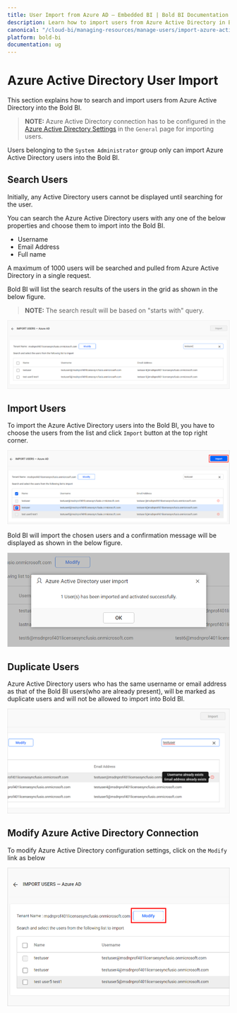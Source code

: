 ```yaml
---
title: User Import from Azure AD – Embedded BI | Bold BI Documentation
description: Learn how to import users from Azure Active Directory in Bold BI Embedded. Also know how to modify existing Azure Active Directory connection.
canonical: "/cloud-bi/managing-resources/manage-users/import-azure-active-directory-users/"
platform: bold-bi
documentation: ug
---
```


# Azure Active Directory User Import

This section explains how to search and import users from Azure Active Directory into the Bold BI.

> **NOTE:**  Azure Active Directory connection has to be configured in the [Azure Active Directory Settings](/embedded-bi/site-administration/azure-active-directory/) in the `General` page for importing users.

Users belonging to the `System Administrator` group only can import Azure Active Directory users into the Bold BI.

## Search Users

Initially, any Active Directory users cannot be displayed until searching for the user.

You can search the Azure Active Directory users with any one of the below properties and choose them to import into the Bold BI. 

* Username
* Email Address
* Full name

A maximum of 1000 users will be searched and pulled from Azure Active Directory in a single request. 

Bold BI will list the search results of the users in the grid as shown in the below figure.

> **NOTE:**  The search result will be based on "starts with" query. 

![Import Users from Azure Active Directory Server](/static/assets/embedded/managing-resources/manage-users/images/Search-Azure-Active-Directory-User.png)

## Import Users

To import the Azure Active Directory users into the Bold BI, you have to choose the users from the list and click `Import` button at the top right corner.

![Import User from Azure Active Directory](/static/assets/embedded/managing-resources/manage-users/images/import-user-from-azure-active-directory.png)

Bold BI will import the chosen users and a confirmation message will be displayed as shown in the below figure.

![Success message after imported the Azure Active Directory users](/static/assets/embedded/managing-resources/manage-users/images/Azure-Active-Directory-User-imported.png#width=70%)

## Duplicate Users

Azure Active Directory users who has the same username or email address as that of the Bold BI users(who are already present), will be marked as duplicate users and will not be allowed to import into Bold BI.  

![Duplicated Azure Active Directory Users](/static/assets/embedded/managing-resources/manage-users/images/Duplicated-Azure-Active-Directory-Users.png#width=55%)

## Modify Azure Active Directory Connection

To modify Azure Active Directory configuration settings, click on the `Modify` link as below

![Modify Azure Active Directory Configuration](/static/assets/embedded/managing-resources/manage-users/images/Modify-Azure-Active-Directory-Configuration.png#width=55%)
